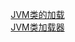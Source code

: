 

&emsp; [JVM类的加载](/docs/java/JVM/classLoad.md)  
&emsp; [JVM类加载器](/docs/java/JVM/classLoader.md)  

<!-- 
JVM核心知识总结
https://mp.weixin.qq.com/s/36GeZelS5GU_PKZimes10g
-->
